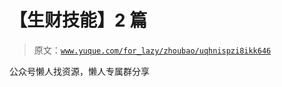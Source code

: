 # 【生财技能】2 篇

> 原文：[`www.yuque.com/for_lazy/zhoubao/uqhnispzi8ikk646`](https://www.yuque.com/for_lazy/zhoubao/uqhnispzi8ikk646)

公众号懒人找资源，懒人专属群分享